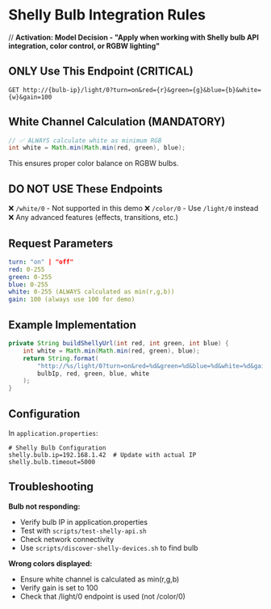 # Shelly Bulb Integration Rules
// **Activation: Model Decision - "Apply when working with Shelly bulb API integration, color control, or RGBW lighting"**

## ONLY Use This Endpoint (CRITICAL)

```
GET http://{bulb-ip}/light/0?turn=on&red={r}&green={g}&blue={b}&white={w}&gain=100
```

## White Channel Calculation (MANDATORY)

```java
// ✅ ALWAYS calculate white as minimum RGB
int white = Math.min(Math.min(red, green), blue);
```

This ensures proper color balance on RGBW bulbs.

## DO NOT USE These Endpoints

❌ `/white/0` - Not supported in this demo
❌ `/color/0` - Use `/light/0` instead
❌ Any advanced features (effects, transitions, etc.)

## Request Parameters

```yaml
turn: "on" | "off"
red: 0-255
green: 0-255
blue: 0-255
white: 0-255 (ALWAYS calculated as min(r,g,b))
gain: 100 (always use 100 for demo)
```

## Example Implementation

```java
private String buildShellyUrl(int red, int green, int blue) {
    int white = Math.min(Math.min(red, green), blue);
    return String.format(
        "http://%s/light/0?turn=on&red=%d&green=%d&blue=%d&white=%d&gain=100",
        bulbIp, red, green, blue, white
    );
}
```

## Configuration

In `application.properties`:
```properties
# Shelly Bulb Configuration
shelly.bulb.ip=192.168.1.42  # Update with actual IP
shelly.bulb.timeout=5000
```

## Troubleshooting

**Bulb not responding:**
- Verify bulb IP in application.properties
- Test with `scripts/test-shelly-api.sh`
- Check network connectivity
- Use `scripts/discover-shelly-devices.sh` to find bulb

**Wrong colors displayed:**
- Ensure white channel is calculated as min(r,g,b)
- Verify gain is set to 100
- Check that /light/0 endpoint is used (not /color/0)